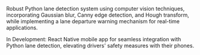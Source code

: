 Robust Python lane detection system using computer vision techniques, incorporating Gaussian blur, Canny edge detection, and Hough transform, while implementing a lane departure warning mechanism for real-time applications.

In Development: React Native mobile app for seamless integration with Python lane detection, elevating drivers' safety measures with their phones.
